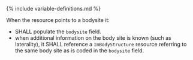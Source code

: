{% include variable-definitions.md %}

When the resource points to a bodysite it:

* SHALL populate the `bodysite` field.
* when additional information on the body site is known (such as laterality), it SHALL reference a `ImBodyStructure` resource referring to the same body site as is coded in the `bodysite` field.
